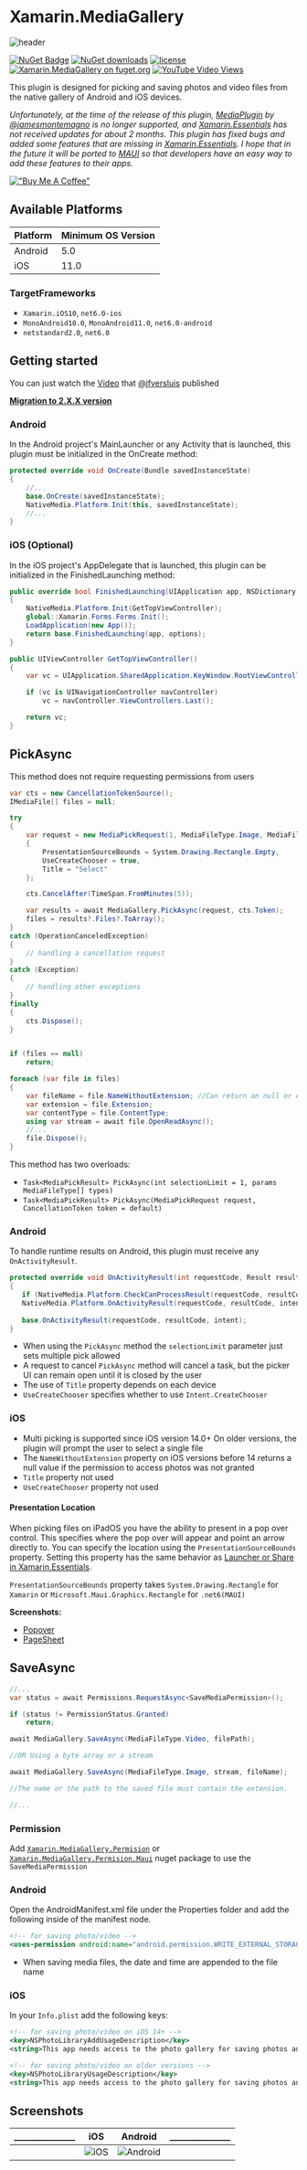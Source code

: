 # Xamarin.MediaGallery

![header](https://raw.githubusercontent.com/dimonovdd/Xamarin.MediaGallery/main/header.svg)

[![NuGet Badge](https://img.shields.io/nuget/vpre/Xamarin.MediaGallery)](https://www.nuget.org/packages/Xamarin.MediaGallery/) [![NuGet downloads](https://img.shields.io/nuget/dt/Xamarin.MediaGallery)](https://www.nuget.org/packages/Xamarin.MediaGallery/) [![license](https://img.shields.io/github/license/dimonovdd/Xamarin.MediaGallery)](https://github.com/dimonovdd/Xamarin.MediaGallery/blob/main/LICENSE) [![Xamarin.MediaGallery on fuget.org](https://www.fuget.org/packages/Xamarin.MediaGallery/badge.svg)](https://www.fuget.org/packages/Xamarin.MediaGallery) [![YouTube Video Views](https://img.shields.io/youtube/views/8JvgnlHVyrI?style=social)](https://youtu.be/8JvgnlHVyrI)

This plugin is designed for picking and saving photos and video files from the native gallery of Android and iOS devices.

*Unfortunately, at the time of the release of this plugin, [MediaPlugin](https://github.com/jamesmontemagno/MediaPlugin) by [@jamesmontemagno](https://github.com/jamesmontemagno) is no longer supported, and [Xamarin.Essentials](https://github.com/xamarin/Essentials) has not received updates for about 2 months.*
*This plugin has fixed bugs and added some features that are missing in [Xamarin.Essentials](https://github.com/xamarin/Essentials). I hope that in the future it will be ported to [MAUI](https://github.com/dotnet/maui) so that developers have an easy way to add these features to their apps.*

 [!["Buy Me A Coffee"](https://www.buymeacoffee.com/assets/img/custom_images/orange_img.png)](https://www.buymeacoffee.com/dimonovdd)

## Available Platforms

| Platform | Minimum OS Version |
| --- | --- |
| Android | 5.0 |
| iOS | 11.0 |

### TargetFrameworks

- `Xamarin.iOS10`, `net6.0-ios`
- `MonoAndroid10.0`, `MonoAndroid11.0`, `net6.0-android`
- `netstandard2.0`, `net6.0`

## Getting started

You can just watch the [Video](https://youtu.be/8JvgnlHVyrI) that [@jfversluis](https://github.com/jfversluis) published

[**Migration to 2.X.X version**](./docs/migration2.x.x.md)

### Android

In the Android project's MainLauncher or any Activity that is launched, this plugin must be initialized in the OnCreate method:

```csharp
protected override void OnCreate(Bundle savedInstanceState)
{
    //...
    base.OnCreate(savedInstanceState);
    NativeMedia.Platform.Init(this, savedInstanceState);
    //...
}
 ```

### iOS (Optional)

In the iOS project's AppDelegate that is launched, this plugin can be initialized in the FinishedLaunching method:

```csharp
public override bool FinishedLaunching(UIApplication app, NSDictionary options)
{
    NativeMedia.Platform.Init(GetTopViewController);
    global::Xamarin.Forms.Forms.Init();
    LoadApplication(new App());
    return base.FinishedLaunching(app, options);
}

public UIViewController GetTopViewController()
{
    var vc = UIApplication.SharedApplication.KeyWindow.RootViewController;

    if (vc is UINavigationController navController)
        vc = navController.ViewControllers.Last();

    return vc;
}
 ```

## PickAsync

This method does not require requesting permissions from users

```csharp
var cts = new CancellationTokenSource();
IMediaFile[] files = null;

try
{
    var request = new MediaPickRequest(1, MediaFileType.Image, MediaFileType.Video)
    {
        PresentationSourceBounds = System.Drawing.Rectangle.Empty,
        UseCreateChooser = true,
        Title = "Select"
    };

    cts.CancelAfter(TimeSpan.FromMinutes(5));

    var results = await MediaGallery.PickAsync(request, cts.Token);
    files = results?.Files?.ToArray();
}
catch (OperationCanceledException)
{
    // handling a cancellation request
}
catch (Exception)
{
    // handling other exceptions
}
finally
{
    cts.Dispose();
}


if (files == null)
    return;

foreach (var file in files)
{
    var fileName = file.NameWithoutExtension; //Can return an null or empty value
    var extension = file.Extension;
    var contentType = file.ContentType;
    using var stream = await file.OpenReadAsync();
    //...
    file.Dispose();
}
 ```

 This method has two overloads:

- `Task<MediaPickResult> PickAsync(int selectionLimit = 1, params MediaFileType[] types)`
- `Task<MediaPickResult> PickAsync(MediaPickRequest request, CancellationToken token = default)`

### Android

 To handle runtime results on Android, this plugin must receive any `OnActivityResult`.

 ```csharp
protected override void OnActivityResult(int requestCode, Result resultCode, Intent intent)
{
    if (NativeMedia.Platform.CheckCanProcessResult(requestCode, resultCode, intent))
    NativeMedia.Platform.OnActivityResult(requestCode, resultCode, intent);
    
    base.OnActivityResult(requestCode, resultCode, intent);
}
 ```

- When using the `PickAsync` method the `selectionLimit` parameter just sets multiple pick allowed
- A request to cancel `PickAsync` method will cancel a task, but the picker UI can remain open until it is closed by the user
- The use of `Title` property depends on each device
- `UseCreateChooser` specifies whether to use `Intent.CreateChooser`

### iOS

- Multi picking is supported since iOS version 14.0+ On older versions, the plugin will prompt the user to select a single file
- The `NameWithoutExtension` property on iOS versions before 14 returns a null value if the permission to access photos was not granted
- `Title` property not used
- `UseCreateChooser` property not used

#### Presentation Location

When picking files on iPadOS you have the ability to present in a pop over control. This specifies where the pop over will appear and point an arrow directly to. You can specify the location using the `PresentationSourceBounds` property. Setting this property has the same behavior as [Launcher or Share in Xamarin.Essentials](https://docs.microsoft.com/en-us/xamarin/essentials/share?tabs=android#presentation-location).

`PresentationSourceBounds` property takes `System.Drawing.Rectangle` for `Xamarin` or `Microsoft.Maui.Graphics.Rectangle` for `.net6(MAUI)`

**Screenshots:**

- [Popover](https://raw.githubusercontent.com/dimonovdd/Xamarin.MediaGallery/main/Screenshots/iPadPopover.png)
- [PageSheet](https://raw.githubusercontent.com/dimonovdd/Xamarin.MediaGallery/main/Screenshots/iPadPageSheet.png)

## SaveAsync

```csharp
//...
var status = await Permissions.RequestAsync<SaveMediaPermission>();

if (status != PermissionStatus.Granted)
    return;

await MediaGallery.SaveAsync(MediaFileType.Video, filePath);

//OR Using a byte array or a stream

await MediaGallery.SaveAsync(MediaFileType.Image, stream, fileName);

//The name or the path to the saved file must contain the extension.

//...
 ```

### Permission

Add [`Xamarin.MediaGallery.Permision`](https://www.nuget.org/packages/Xamarin.MediaGallery.Permision) or [`Xamarin.MediaGallery.Permision.Maui`](https://www.nuget.org/packages/Xamarin.MediaGallery.Permision.Maui) nuget package to use the `SaveMediaPermission`

### Android

Open the AndroidManifest.xml file under the Properties folder and add the following inside of the manifest node.

 ```xml
<!-- for saving photo/video -->
<uses-permission android:name="android.permission.WRITE_EXTERNAL_STORAGE" />
 ```

- When saving media files, the date and time are appended to the file name

### iOS

In your `Info.plist` add the following keys:

 ```xml
<!-- for saving photo/video on iOS 14+ -->
<key>NSPhotoLibraryAddUsageDescription</key>
<string>This app needs access to the photo gallery for saving photos and videos</string>

<!-- for saving photo/video on older versions -->
<key>NSPhotoLibraryUsageDescription</key>
<string>This app needs access to the photo gallery for saving photos and videos</string>
 ```

## Screenshots

|______________|   iOS   | Android |______________|
|:------------:|:---:|:-------:|:------------:|
| |![iOS](https://raw.githubusercontent.com/dimonovdd/Xamarin.MediaGallery/main/Screenshots/ios.jpg)|![Android](https://raw.githubusercontent.com/dimonovdd/Xamarin.MediaGallery/main/Screenshots/droid.jpg)| |
